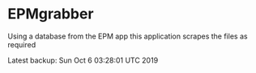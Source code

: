 # EPMgrabber
Using a database from the EPM app this application scrapes the files as required


Latest backup: Sun Oct 6 03:28:01 UTC 2019
